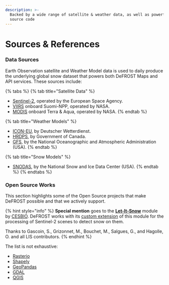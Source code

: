 ```yaml
---
description: >-
  Backed by a wide range of satellite & weather data, as well as powerful open
  source code
---
```


# Sources & References

### Data Sources

Earth Observation satellite and Weather Model data is used to daily produce the underlying global snow dataset that powers both DeFROST Maps and API services. These sources include:

{% tabs %}
{% tab title="Satellite Data" %}
* [Sentinel-2](https://sentinel.esa.int/web/sentinel/missions/sentinel-2), operated by the European Space Agency.
* [VIIRS](https://earthdata.nasa.gov/earth-observation-data/near-real-time/download-nrt-data/viirs-nrt) onboard Suomi-NPP, operated by NASA.
* [MODIS](https://lance-modis.eosdis.nasa.gov/data/modis.php) onboard Terra & Aqua, operated by NASA.
{% endtab %}

{% tab title="Weather Models" %}
* [ICON-EU](https://www.dwd.de/EN/ourservices/nwp_forecast_data/nwp_forecast_data.html), by Deutscher Wetterdienst.
* [HRDPS](https://weather.gc.ca/grib/grib2_HRDPS_HR_e.html), by Government of Canada.
* [GFS](http://en.wikipedia.org/wiki/Global_Forecast_System), by the National Oceanographic and Atmospheric Administration \(USA\).
{% endtab %}

{% tab title="Snow Models" %}
* [SNODAS](https://nsidc.org/data/g02158), by the National Snow and Ice Data Center \(USA\).
{% endtab %}
{% endtabs %}

### Open Source Works

This section highlights some of the Open Source projects that make DeFROST possible and that we actively support. 

{% hint style="info" %}
**Special mention** goes to the [**Let-It-Snow**](https://gitlab.orfeo-toolbox.org/remote_modules/let-it-snow) module by [CESBIO](https://www.cesbio.cnrs.fr/en/homepage/). DeFROST works with its [custom extension](https://github.com/wegaw/s2-lis-snowcover) of this module for the processing of Sentinel-2 scenes to detect snow on them.

Thanks to Gascoin, S., Grizonnet, M., Bouchet, M., Salgues, G., and Hagolle, O. and all LIS contributors.
{% endhint %}

The list is not exhaustive:

* [Rasterio](https://rasterio.readthedocs.io/en/latest/)
* [Shapely](https://shapely.readthedocs.io/en/latest/manual.html)
* [GeoPandas](https://geopandas.org/)
* [GDAL](https://gdal.org/)
* [QGIS](https://www.qgis.org/en/site/)

